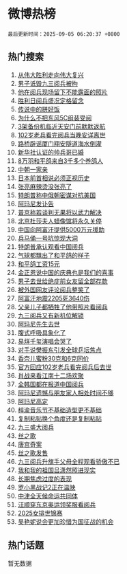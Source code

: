 # 微博热榜

`最后更新时间：2025-09-05 06:20:37 +0800`

## 热门搜索

1. [从伟大胜利走向伟大复兴](https://m.weibo.cn/search?containerid=100103type%3D1%26t%3D10%26q%3D%23%E4%BB%8E%E4%BC%9F%E5%A4%A7%E8%83%9C%E5%88%A9%E8%B5%B0%E5%90%91%E4%BC%9F%E5%A4%A7%E5%A4%8D%E5%85%B4%23&stream_entry_id=51&isnewpage=1&extparam=seat%3D1%26pos%3D0%26cate%3D10103%26filter_type%3Drealtimehot%26stream_entry_id%3D51%26dgr%3D0%26q%3D%2523%25E4%25BB%258E%25E4%25BC%259F%25E5%25A4%25A7%25E8%2583%259C%25E5%2588%25A9%25E8%25B5%25B0%25E5%2590%2591%25E4%25BC%259F%25E5%25A4%25A7%25E5%25A4%258D%25E5%2585%25B4%2523%26c_type%3D51%26display_time%3D1757024436%26pre_seqid%3D175702443627704093533123)
1. [男子诋毁九三阅兵被拘](https://m.weibo.cn/search?containerid=100103type%3D1%26t%3D10%26q%3D%23%E7%94%B7%E5%AD%90%E8%AF%8B%E6%AF%81%E4%B9%9D%E4%B8%89%E9%98%85%E5%85%B5%E8%A2%AB%E6%8B%98%23&stream_entry_id=31&isnewpage=1&extparam=seat%3D1%26cate%3D5001%26realpos%3D1%26q%3D%2523%25E7%2594%25B7%25E5%25AD%2590%25E8%25AF%258B%25E6%25AF%2581%25E4%25B9%259D%25E4%25B8%2589%25E9%2598%2585%25E5%2585%25B5%25E8%25A2%25AB%25E6%258B%2598%2523%26dgr%3D0%26pos%3D0%26lcate%3D5001%26flag%3D2%26stream_entry_id%3D31%26c_type%3D31%26filter_type%3Drealtimehot%26band_rank%3D1%26display_time%3D1757024436%26pre_seqid%3D175702443627704093533123)
1. [他在阅兵现场留下不能露面的照片](https://m.weibo.cn/search?containerid=100103type%3D1%26t%3D10%26q%3D%23%E4%BB%96%E5%9C%A8%E9%98%85%E5%85%B5%E7%8E%B0%E5%9C%BA%E7%95%99%E4%B8%8B%E4%B8%8D%E8%83%BD%E9%9C%B2%E9%9D%A2%E7%9A%84%E7%85%A7%E7%89%87%23&stream_entry_id=31&isnewpage=1&extparam=seat%3D1%26cate%3D5001%26realpos%3D2%26q%3D%2523%25E4%25BB%2596%25E5%259C%25A8%25E9%2598%2585%25E5%2585%25B5%25E7%258E%25B0%25E5%259C%25BA%25E7%2595%2599%25E4%25B8%258B%25E4%25B8%258D%25E8%2583%25BD%25E9%259C%25B2%25E9%259D%25A2%25E7%259A%2584%25E7%2585%25A7%25E7%2589%2587%2523%26dgr%3D0%26pos%3D1%26lcate%3D5001%26flag%3D2%26stream_entry_id%3D31%26c_type%3D31%26filter_type%3Drealtimehot%26band_rank%3D2%26display_time%3D1757024436%26pre_seqid%3D175702443627704093533123)
1. [胜利日阅兵盛况定格留念](https://m.weibo.cn/search?containerid=100103type%3D1%26t%3D10%26q%3D%23%E8%83%9C%E5%88%A9%E6%97%A5%E9%98%85%E5%85%B5%E7%9B%9B%E5%86%B5%E5%AE%9A%E6%A0%BC%E7%95%99%E5%BF%B5%23&stream_entry_id=31&isnewpage=1&extparam=seat%3D1%26cate%3D5001%26realpos%3D3%26q%3D%2523%25E8%2583%259C%25E5%2588%25A9%25E6%2597%25A5%25E9%2598%2585%25E5%2585%25B5%25E7%259B%259B%25E5%2586%25B5%25E5%25AE%259A%25E6%25A0%25BC%25E7%2595%2599%25E5%25BF%25B5%2523%26dgr%3D0%26pos%3D2%26lcate%3D5001%26flag%3D0%26stream_entry_id%3D31%26c_type%3D31%26filter_type%3Drealtimehot%26band_rank%3D3%26display_time%3D1757024436%26pre_seqid%3D175702443627704093533123)
1. [传说中的拼好饭](https://m.weibo.cn/search?containerid=100103type%3D1%26t%3D10%26q%3D%23%E4%BC%A0%E8%AF%B4%E4%B8%AD%E7%9A%84%E6%8B%BC%E5%A5%BD%E9%A5%AD%23&stream_entry_id=31&isnewpage=1&extparam=seat%3D1%26cate%3D5001%26is_ad_pos%3D1%26stream_entry_id%3D31%26dgr%3D0%26adid%3D299736%26pos%3D3%26topic_ad%3D1%26filter_type%3Drealtimehot%26lcate%3D5001%26c_type%3D31%26q%3D%2523%25E4%25BC%25A0%25E8%25AF%25B4%25E4%25B8%25AD%25E7%259A%2584%25E6%258B%25BC%25E5%25A5%25BD%25E9%25A5%25AD%2523%26band_rank%3D4%26display_time%3D1757024436%26pre_seqid%3D175702443627704093533123)
1. [为什么不把东风5C组装受阅](https://m.weibo.cn/search?containerid=100103type%3D1%26t%3D10%26q%3D%E4%B8%BA%E4%BB%80%E4%B9%88%E4%B8%8D%E6%8A%8A%E4%B8%9C%E9%A3%8E5C%E7%BB%84%E8%A3%85%E5%8F%97%E9%98%85&stream_entry_id=31&isnewpage=1&extparam=seat%3D1%26cate%3D5001%26realpos%3D4%26q%3D%25E4%25B8%25BA%25E4%25BB%2580%25E4%25B9%2588%25E4%25B8%258D%25E6%258A%258A%25E4%25B8%259C%25E9%25A3%258E5C%25E7%25BB%2584%25E8%25A3%2585%25E5%258F%2597%25E9%2598%2585%26dgr%3D0%26pos%3D4%26lcate%3D5001%26flag%3D0%26stream_entry_id%3D31%26c_type%3D31%26filter_type%3Drealtimehot%26band_rank%3D4%26display_time%3D1757024436%26pre_seqid%3D175702443627704093533123)
1. [3架备份机临近天安门前默默返航](https://m.weibo.cn/search?containerid=100103type%3D1%26t%3D10%26q%3D%233%E6%9E%B6%E5%A4%87%E4%BB%BD%E6%9C%BA%E4%B8%B4%E8%BF%91%E5%A4%A9%E5%AE%89%E9%97%A8%E5%89%8D%E9%BB%98%E9%BB%98%E8%BF%94%E8%88%AA%23&stream_entry_id=31&isnewpage=1&extparam=seat%3D1%26cate%3D5001%26realpos%3D5%26q%3D%25233%25E6%259E%25B6%25E5%25A4%2587%25E4%25BB%25BD%25E6%259C%25BA%25E4%25B8%25B4%25E8%25BF%2591%25E5%25A4%25A9%25E5%25AE%2589%25E9%2597%25A8%25E5%2589%258D%25E9%25BB%2598%25E9%25BB%2598%25E8%25BF%2594%25E8%2588%25AA%2523%26dgr%3D0%26pos%3D5%26lcate%3D5001%26flag%3D0%26stream_entry_id%3D31%26c_type%3D31%26filter_type%3Drealtimehot%26band_rank%3D5%26display_time%3D1757024436%26pre_seqid%3D175702443627704093533123)
1. [102岁老兵看完阅兵当晚安详离世](https://m.weibo.cn/search?containerid=100103type%3D1%26t%3D10%26q%3D%23102%E5%B2%81%E8%80%81%E5%85%B5%E7%9C%8B%E5%AE%8C%E9%98%85%E5%85%B5%E5%BD%93%E6%99%9A%E5%AE%89%E8%AF%A6%E7%A6%BB%E4%B8%96%23&stream_entry_id=31&isnewpage=1&extparam=seat%3D1%26cate%3D5001%26realpos%3D6%26q%3D%2523102%25E5%25B2%2581%25E8%2580%2581%25E5%2585%25B5%25E7%259C%258B%25E5%25AE%258C%25E9%2598%2585%25E5%2585%25B5%25E5%25BD%2593%25E6%2599%259A%25E5%25AE%2589%25E8%25AF%25A6%25E7%25A6%25BB%25E4%25B8%2596%2523%26dgr%3D0%26pos%3D6%26lcate%3D5001%26flag%3D0%26stream_entry_id%3D31%26c_type%3D31%26filter_type%3Drealtimehot%26band_rank%3D6%26display_time%3D1757024436%26pre_seqid%3D175702443627704093533123)
1. [路桥辟谣厦门翔安隧道海水倒灌](https://m.weibo.cn/search?containerid=100103type%3D1%26t%3D10%26q%3D%23%E8%B7%AF%E6%A1%A5%E8%BE%9F%E8%B0%A3%E5%8E%A6%E9%97%A8%E7%BF%94%E5%AE%89%E9%9A%A7%E9%81%93%E6%B5%B7%E6%B0%B4%E5%80%92%E7%81%8C%23&stream_entry_id=31&isnewpage=1&extparam=seat%3D1%26cate%3D5001%26is_ad_pos%3D1%26stream_entry_id%3D31%26dgr%3D0%26adid%3D299696%26pos%3D7%26filter_type%3Drealtimehot%26lcate%3D5001%26c_type%3D31%26q%3D%2523%25E8%25B7%25AF%25E6%25A1%25A5%25E8%25BE%259F%25E8%25B0%25A3%25E5%258E%25A6%25E9%2597%25A8%25E7%25BF%2594%25E5%25AE%2589%25E9%259A%25A7%25E9%2581%2593%25E6%25B5%25B7%25E6%25B0%25B4%25E5%2580%2592%25E7%2581%258C%2523%26band_rank%3D7%26display_time%3D1757024436%26pre_seqid%3D175702443627704093533123)
1. [新华社认证的帅兵哥已婚](https://m.weibo.cn/search?containerid=100103type%3D1%26t%3D10%26q%3D%23%E6%96%B0%E5%8D%8E%E7%A4%BE%E8%AE%A4%E8%AF%81%E7%9A%84%E5%B8%85%E5%85%B5%E5%93%A5%E5%B7%B2%E5%A9%9A%23&stream_entry_id=31&isnewpage=1&extparam=seat%3D1%26cate%3D5001%26realpos%3D7%26q%3D%2523%25E6%2596%25B0%25E5%258D%258E%25E7%25A4%25BE%25E8%25AE%25A4%25E8%25AF%2581%25E7%259A%2584%25E5%25B8%2585%25E5%2585%25B5%25E5%2593%25A5%25E5%25B7%25B2%25E5%25A9%259A%2523%26dgr%3D0%26pos%3D8%26lcate%3D5001%26flag%3D0%26stream_entry_id%3D31%26c_type%3D31%26filter_type%3Drealtimehot%26band_rank%3D7%26display_time%3D1757024436%26pre_seqid%3D175702443627704093533123)
1. [8万羽和平鸽来自3千多个养鸽人](https://m.weibo.cn/search?containerid=100103type%3D1%26t%3D10%26q%3D%238%E4%B8%87%E7%BE%BD%E5%92%8C%E5%B9%B3%E9%B8%BD%E6%9D%A5%E8%87%AA3%E5%8D%83%E5%A4%9A%E4%B8%AA%E5%85%BB%E9%B8%BD%E4%BA%BA%23&stream_entry_id=31&isnewpage=1&extparam=seat%3D1%26cate%3D5001%26realpos%3D8%26q%3D%25238%25E4%25B8%2587%25E7%25BE%25BD%25E5%2592%258C%25E5%25B9%25B3%25E9%25B8%25BD%25E6%259D%25A5%25E8%2587%25AA3%25E5%258D%2583%25E5%25A4%259A%25E4%25B8%25AA%25E5%2585%25BB%25E9%25B8%25BD%25E4%25BA%25BA%2523%26dgr%3D0%26pos%3D9%26lcate%3D5001%26flag%3D1%26stream_entry_id%3D31%26c_type%3D31%26filter_type%3Drealtimehot%26band_rank%3D8%26display_time%3D1757024436%26pre_seqid%3D175702443627704093533123)
1. [中朝一家亲](https://m.weibo.cn/search?containerid=100103type%3D1%26t%3D10%26q%3D%23%E4%B8%AD%E6%9C%9D%E4%B8%80%E5%AE%B6%E4%BA%B2%23&stream_entry_id=31&isnewpage=1&extparam=seat%3D1%26cate%3D5001%26realpos%3D9%26q%3D%2523%25E4%25B8%25AD%25E6%259C%259D%25E4%25B8%2580%25E5%25AE%25B6%25E4%25BA%25B2%2523%26dgr%3D0%26pos%3D10%26lcate%3D5001%26flag%3D0%26stream_entry_id%3D31%26c_type%3D31%26filter_type%3Drealtimehot%26band_rank%3D9%26display_time%3D1757024436%26pre_seqid%3D175702443627704093533123)
1. [日本前首相说必须正视历史](https://m.weibo.cn/search?containerid=100103type%3D1%26t%3D10%26q%3D%23%E6%97%A5%E6%9C%AC%E5%89%8D%E9%A6%96%E7%9B%B8%E8%AF%B4%E5%BF%85%E9%A1%BB%E6%AD%A3%E8%A7%86%E5%8E%86%E5%8F%B2%23&stream_entry_id=31&isnewpage=1&extparam=seat%3D1%26cate%3D5001%26realpos%3D10%26q%3D%2523%25E6%2597%25A5%25E6%259C%25AC%25E5%2589%258D%25E9%25A6%2596%25E7%259B%25B8%25E8%25AF%25B4%25E5%25BF%2585%25E9%25A1%25BB%25E6%25AD%25A3%25E8%25A7%2586%25E5%258E%2586%25E5%258F%25B2%2523%26dgr%3D0%26pos%3D11%26lcate%3D5001%26flag%3D0%26stream_entry_id%3D31%26c_type%3D31%26filter_type%3Drealtimehot%26band_rank%3D10%26display_time%3D1757024436%26pre_seqid%3D175702443627704093533123)
1. [张亮麻辣烫没张亮了](https://m.weibo.cn/search?containerid=100103type%3D1%26t%3D10%26q%3D%23%E5%BC%A0%E4%BA%AE%E9%BA%BB%E8%BE%A3%E7%83%AB%E6%B2%A1%E5%BC%A0%E4%BA%AE%E4%BA%86%23&stream_entry_id=31&isnewpage=1&extparam=seat%3D1%26cate%3D5001%26realpos%3D11%26q%3D%2523%25E5%25BC%25A0%25E4%25BA%25AE%25E9%25BA%25BB%25E8%25BE%25A3%25E7%2583%25AB%25E6%25B2%25A1%25E5%25BC%25A0%25E4%25BA%25AE%25E4%25BA%2586%2523%26dgr%3D0%26pos%3D12%26lcate%3D5001%26flag%3D2%26stream_entry_id%3D31%26c_type%3D31%26filter_type%3Drealtimehot%26band_rank%3D11%26display_time%3D1757024436%26pre_seqid%3D175702443627704093533123)
1. [特朗普称中俄朝密谋对抗美国](https://m.weibo.cn/search?containerid=100103type%3D1%26t%3D10%26q%3D%23%E7%89%B9%E6%9C%97%E6%99%AE%E7%A7%B0%E4%B8%AD%E4%BF%84%E6%9C%9D%E5%AF%86%E8%B0%8B%E5%AF%B9%E6%8A%97%E7%BE%8E%E5%9B%BD%23&stream_entry_id=31&isnewpage=1&extparam=seat%3D1%26cate%3D5001%26realpos%3D12%26q%3D%2523%25E7%2589%25B9%25E6%259C%2597%25E6%2599%25AE%25E7%25A7%25B0%25E4%25B8%25AD%25E4%25BF%2584%25E6%259C%259D%25E5%25AF%2586%25E8%25B0%258B%25E5%25AF%25B9%25E6%258A%2597%25E7%25BE%258E%25E5%259B%25BD%2523%26dgr%3D0%26pos%3D13%26lcate%3D5001%26flag%3D0%26stream_entry_id%3D31%26c_type%3D31%26filter_type%3Drealtimehot%26band_rank%3D12%26display_time%3D1757024436%26pre_seqid%3D175702443627704093533123)
1. [阿玛尼发讣告](https://m.weibo.cn/search?containerid=100103type%3D1%26t%3D10%26q%3D%23%E9%98%BF%E7%8E%9B%E5%B0%BC%E5%8F%91%E8%AE%A3%E5%91%8A%23&stream_entry_id=31&isnewpage=1&extparam=seat%3D1%26cate%3D5001%26realpos%3D13%26q%3D%2523%25E9%2598%25BF%25E7%258E%259B%25E5%25B0%25BC%25E5%258F%2591%25E8%25AE%25A3%25E5%2591%258A%2523%26dgr%3D0%26pos%3D14%26lcate%3D5001%26flag%3D2%26stream_entry_id%3D31%26c_type%3D31%26filter_type%3Drealtimehot%26band_rank%3D13%26display_time%3D1757024436%26pre_seqid%3D175702443627704093533123)
1. [普京称若谈判无果将以武力解决](https://m.weibo.cn/search?containerid=100103type%3D1%26t%3D10%26q%3D%23%E6%99%AE%E4%BA%AC%E7%A7%B0%E8%8B%A5%E8%B0%88%E5%88%A4%E6%97%A0%E6%9E%9C%E5%B0%86%E4%BB%A5%E6%AD%A6%E5%8A%9B%E8%A7%A3%E5%86%B3%23&stream_entry_id=31&isnewpage=1&extparam=seat%3D1%26cate%3D5001%26realpos%3D14%26q%3D%2523%25E6%2599%25AE%25E4%25BA%25AC%25E7%25A7%25B0%25E8%258B%25A5%25E8%25B0%2588%25E5%2588%25A4%25E6%2597%25A0%25E6%259E%259C%25E5%25B0%2586%25E4%25BB%25A5%25E6%25AD%25A6%25E5%258A%259B%25E8%25A7%25A3%25E5%2586%25B3%2523%26dgr%3D0%26pos%3D15%26lcate%3D5001%26flag%3D0%26stream_entry_id%3D31%26c_type%3D31%26filter_type%3Drealtimehot%26band_rank%3D14%26display_time%3D1757024436%26pre_seqid%3D175702443627704093533123)
1. [北京杜莎夫人蜡像馆将永久关停](https://m.weibo.cn/search?containerid=100103type%3D1%26t%3D10%26q%3D%23%E5%8C%97%E4%BA%AC%E6%9D%9C%E8%8E%8E%E5%A4%AB%E4%BA%BA%E8%9C%A1%E5%83%8F%E9%A6%86%E5%B0%86%E6%B0%B8%E4%B9%85%E5%85%B3%E5%81%9C%23&stream_entry_id=31&isnewpage=1&extparam=seat%3D1%26cate%3D5001%26realpos%3D15%26q%3D%2523%25E5%258C%2597%25E4%25BA%25AC%25E6%259D%259C%25E8%258E%258E%25E5%25A4%25AB%25E4%25BA%25BA%25E8%259C%25A1%25E5%2583%258F%25E9%25A6%2586%25E5%25B0%2586%25E6%25B0%25B8%25E4%25B9%2585%25E5%2585%25B3%25E5%2581%259C%2523%26dgr%3D0%26pos%3D16%26lcate%3D5001%26flag%3D0%26stream_entry_id%3D31%26c_type%3D31%26filter_type%3Drealtimehot%26band_rank%3D15%26display_time%3D1757024436%26pre_seqid%3D175702443627704093533123)
1. [中国向阿富汗提供5000万元援助](https://m.weibo.cn/search?containerid=100103type%3D1%26t%3D10%26q%3D%23%E4%B8%AD%E5%9B%BD%E5%90%91%E9%98%BF%E5%AF%8C%E6%B1%97%E6%8F%90%E4%BE%9B5000%E4%B8%87%E5%85%83%E6%8F%B4%E5%8A%A9%23&stream_entry_id=31&isnewpage=1&extparam=seat%3D1%26cate%3D5001%26realpos%3D16%26q%3D%2523%25E4%25B8%25AD%25E5%259B%25BD%25E5%2590%2591%25E9%2598%25BF%25E5%25AF%258C%25E6%25B1%2597%25E6%258F%2590%25E4%25BE%259B5000%25E4%25B8%2587%25E5%2585%2583%25E6%258F%25B4%25E5%258A%25A9%2523%26dgr%3D0%26pos%3D17%26lcate%3D5001%26flag%3D0%26stream_entry_id%3D31%26c_type%3D31%26filter_type%3Drealtimehot%26band_rank%3D16%26display_time%3D1757024436%26pre_seqid%3D175702443627704093533123)
1. [兵马俑一号坑惊现大洞](https://m.weibo.cn/search?containerid=100103type%3D1%26t%3D10%26q%3D%23%E5%85%B5%E9%A9%AC%E4%BF%91%E4%B8%80%E5%8F%B7%E5%9D%91%E6%83%8A%E7%8E%B0%E5%A4%A7%E6%B4%9E%23&stream_entry_id=31&isnewpage=1&extparam=seat%3D1%26cate%3D5001%26realpos%3D17%26q%3D%2523%25E5%2585%25B5%25E9%25A9%25AC%25E4%25BF%2591%25E4%25B8%2580%25E5%258F%25B7%25E5%259D%2591%25E6%2583%258A%25E7%258E%25B0%25E5%25A4%25A7%25E6%25B4%259E%2523%26dgr%3D0%26pos%3D18%26lcate%3D5001%26flag%3D0%26stream_entry_id%3D31%26c_type%3D31%26filter_type%3Drealtimehot%26band_rank%3D17%26display_time%3D1757024436%26pre_seqid%3D175702443627704093533123)
1. [特朗普承认观看中国阅兵](https://m.weibo.cn/search?containerid=100103type%3D1%26t%3D10%26q%3D%23%E7%89%B9%E6%9C%97%E6%99%AE%E6%89%BF%E8%AE%A4%E8%A7%82%E7%9C%8B%E4%B8%AD%E5%9B%BD%E9%98%85%E5%85%B5%23&stream_entry_id=31&isnewpage=1&extparam=seat%3D1%26cate%3D5001%26realpos%3D18%26q%3D%2523%25E7%2589%25B9%25E6%259C%2597%25E6%2599%25AE%25E6%2589%25BF%25E8%25AE%25A4%25E8%25A7%2582%25E7%259C%258B%25E4%25B8%25AD%25E5%259B%25BD%25E9%2598%2585%25E5%2585%25B5%2523%26dgr%3D0%26pos%3D19%26lcate%3D5001%26flag%3D0%26stream_entry_id%3D31%26c_type%3D31%26filter_type%3Drealtimehot%26band_rank%3D18%26display_time%3D1757024436%26pre_seqid%3D175702443627704093533123)
1. [气球都飘出了和平鸽的样子](https://m.weibo.cn/search?containerid=100103type%3D1%26t%3D10%26q%3D%23%E6%B0%94%E7%90%83%E9%83%BD%E9%A3%98%E5%87%BA%E4%BA%86%E5%92%8C%E5%B9%B3%E9%B8%BD%E7%9A%84%E6%A0%B7%E5%AD%90%23&stream_entry_id=31&isnewpage=1&extparam=seat%3D1%26cate%3D5001%26realpos%3D19%26q%3D%2523%25E6%25B0%2594%25E7%2590%2583%25E9%2583%25BD%25E9%25A3%2598%25E5%2587%25BA%25E4%25BA%2586%25E5%2592%258C%25E5%25B9%25B3%25E9%25B8%25BD%25E7%259A%2584%25E6%25A0%25B7%25E5%25AD%2590%2523%26dgr%3D0%26pos%3D20%26lcate%3D5001%26flag%3D0%26stream_entry_id%3D31%26c_type%3D31%26filter_type%3Drealtimehot%26band_rank%3D19%26display_time%3D1757024436%26pre_seqid%3D175702443627704093533123)
1. [和平鸽工资15元](https://m.weibo.cn/search?containerid=100103type%3D1%26t%3D10%26q%3D%23%E5%92%8C%E5%B9%B3%E9%B8%BD%E5%B7%A5%E8%B5%8415%E5%85%83%23&stream_entry_id=31&isnewpage=1&extparam=seat%3D1%26cate%3D5001%26realpos%3D20%26q%3D%2523%25E5%2592%258C%25E5%25B9%25B3%25E9%25B8%25BD%25E5%25B7%25A5%25E8%25B5%258415%25E5%2585%2583%2523%26dgr%3D0%26pos%3D21%26lcate%3D5001%26flag%3D0%26stream_entry_id%3D31%26c_type%3D31%26filter_type%3Drealtimehot%26band_rank%3D20%26display_time%3D1757024436%26pre_seqid%3D175702443627704093533123)
1. [金正恩说中国的庆典也是我们的喜事](https://m.weibo.cn/search?containerid=100103type%3D1%26t%3D10%26q%3D%23%E9%87%91%E6%AD%A3%E6%81%A9%E8%AF%B4%E4%B8%AD%E5%9B%BD%E7%9A%84%E5%BA%86%E5%85%B8%E4%B9%9F%E6%98%AF%E6%88%91%E4%BB%AC%E7%9A%84%E5%96%9C%E4%BA%8B%23&stream_entry_id=31&isnewpage=1&extparam=seat%3D1%26cate%3D5001%26realpos%3D21%26q%3D%2523%25E9%2587%2591%25E6%25AD%25A3%25E6%2581%25A9%25E8%25AF%25B4%25E4%25B8%25AD%25E5%259B%25BD%25E7%259A%2584%25E5%25BA%2586%25E5%2585%25B8%25E4%25B9%259F%25E6%2598%25AF%25E6%2588%2591%25E4%25BB%25AC%25E7%259A%2584%25E5%2596%259C%25E4%25BA%258B%2523%26dgr%3D0%26pos%3D22%26lcate%3D5001%26flag%3D2%26stream_entry_id%3D31%26c_type%3D31%26filter_type%3Drealtimehot%26band_rank%3D21%26display_time%3D1757024436%26pre_seqid%3D175702443627704093533123)
1. [男子去世给绝症前女友留全部存款](https://m.weibo.cn/search?containerid=100103type%3D1%26t%3D10%26q%3D%23%E7%94%B7%E5%AD%90%E5%8E%BB%E4%B8%96%E7%BB%99%E7%BB%9D%E7%97%87%E5%89%8D%E5%A5%B3%E5%8F%8B%E7%95%99%E5%85%A8%E9%83%A8%E5%AD%98%E6%AC%BE%23&stream_entry_id=31&isnewpage=1&extparam=seat%3D1%26cate%3D5001%26realpos%3D22%26q%3D%2523%25E7%2594%25B7%25E5%25AD%2590%25E5%258E%25BB%25E4%25B8%2596%25E7%25BB%2599%25E7%25BB%259D%25E7%2597%2587%25E5%2589%258D%25E5%25A5%25B3%25E5%258F%258B%25E7%2595%2599%25E5%2585%25A8%25E9%2583%25A8%25E5%25AD%2598%25E6%25AC%25BE%2523%26dgr%3D0%26pos%3D23%26lcate%3D5001%26flag%3D0%26stream_entry_id%3D31%26c_type%3D31%26filter_type%3Drealtimehot%26band_rank%3D22%26display_time%3D1757024436%26pre_seqid%3D175702443627704093533123)
1. [被外国网友评论阅兵整笑了](https://m.weibo.cn/search?containerid=100103type%3D1%26t%3D10%26q%3D%23%E8%A2%AB%E5%A4%96%E5%9B%BD%E7%BD%91%E5%8F%8B%E8%AF%84%E8%AE%BA%E9%98%85%E5%85%B5%E6%95%B4%E7%AC%91%E4%BA%86%23&stream_entry_id=31&isnewpage=1&extparam=seat%3D1%26cate%3D5001%26realpos%3D23%26q%3D%2523%25E8%25A2%25AB%25E5%25A4%2596%25E5%259B%25BD%25E7%25BD%2591%25E5%258F%258B%25E8%25AF%2584%25E8%25AE%25BA%25E9%2598%2585%25E5%2585%25B5%25E6%2595%25B4%25E7%25AC%2591%25E4%25BA%2586%2523%26dgr%3D0%26pos%3D24%26lcate%3D5001%26flag%3D0%26stream_entry_id%3D31%26c_type%3D31%26filter_type%3Drealtimehot%26band_rank%3D23%26display_time%3D1757024436%26pre_seqid%3D175702443627704093533123)
1. [阿富汗地震2205死3640伤](https://m.weibo.cn/search?containerid=100103type%3D1%26t%3D10%26q%3D%23%E9%98%BF%E5%AF%8C%E6%B1%97%E5%9C%B0%E9%9C%872205%E6%AD%BB3640%E4%BC%A4%23&stream_entry_id=31&isnewpage=1&extparam=seat%3D1%26cate%3D5001%26realpos%3D24%26q%3D%2523%25E9%2598%25BF%25E5%25AF%258C%25E6%25B1%2597%25E5%259C%25B0%25E9%259C%25872205%25E6%25AD%25BB3640%25E4%25BC%25A4%2523%26dgr%3D0%26pos%3D25%26lcate%3D5001%26flag%3D0%26stream_entry_id%3D31%26c_type%3D31%26filter_type%3Drealtimehot%26band_rank%3D24%26display_time%3D1757024436%26pre_seqid%3D175702443627704093533123)
1. [父亲儿子都牺牲了他带照片看阅兵](https://m.weibo.cn/search?containerid=100103type%3D1%26t%3D10%26q%3D%23%E7%88%B6%E4%BA%B2%E5%84%BF%E5%AD%90%E9%83%BD%E7%89%BA%E7%89%B2%E4%BA%86%E4%BB%96%E5%B8%A6%E7%85%A7%E7%89%87%E7%9C%8B%E9%98%85%E5%85%B5%23&stream_entry_id=31&isnewpage=1&extparam=seat%3D1%26cate%3D5001%26realpos%3D25%26q%3D%2523%25E7%2588%25B6%25E4%25BA%25B2%25E5%2584%25BF%25E5%25AD%2590%25E9%2583%25BD%25E7%2589%25BA%25E7%2589%25B2%25E4%25BA%2586%25E4%25BB%2596%25E5%25B8%25A6%25E7%2585%25A7%25E7%2589%2587%25E7%259C%258B%25E9%2598%2585%25E5%2585%25B5%2523%26dgr%3D0%26pos%3D26%26lcate%3D5001%26flag%3D0%26stream_entry_id%3D31%26c_type%3D31%26filter_type%3Drealtimehot%26band_rank%3D25%26display_time%3D1757024436%26pre_seqid%3D175702443627704093533123)
1. [九三阅兵又有新机位解锁](https://m.weibo.cn/search?containerid=100103type%3D1%26t%3D10%26q%3D%23%E4%B9%9D%E4%B8%89%E9%98%85%E5%85%B5%E5%8F%88%E6%9C%89%E6%96%B0%E6%9C%BA%E4%BD%8D%E8%A7%A3%E9%94%81%23&stream_entry_id=31&isnewpage=1&extparam=seat%3D1%26cate%3D5001%26realpos%3D26%26q%3D%2523%25E4%25B9%259D%25E4%25B8%2589%25E9%2598%2585%25E5%2585%25B5%25E5%258F%2588%25E6%259C%2589%25E6%2596%25B0%25E6%259C%25BA%25E4%25BD%258D%25E8%25A7%25A3%25E9%2594%2581%2523%26dgr%3D0%26pos%3D27%26lcate%3D5001%26flag%3D0%26stream_entry_id%3D31%26c_type%3D31%26filter_type%3Drealtimehot%26band_rank%3D26%26display_time%3D1757024436%26pre_seqid%3D175702443627704093533123)
1. [阿玛尼先生去世](https://m.weibo.cn/search?containerid=100103type%3D1%26t%3D10%26q%3D%23%E9%98%BF%E7%8E%9B%E5%B0%BC%E5%85%88%E7%94%9F%E5%8E%BB%E4%B8%96%23&stream_entry_id=31&isnewpage=1&extparam=seat%3D1%26cate%3D5001%26realpos%3D27%26q%3D%2523%25E9%2598%25BF%25E7%258E%259B%25E5%25B0%25BC%25E5%2585%2588%25E7%2594%259F%25E5%258E%25BB%25E4%25B8%2596%2523%26dgr%3D0%26pos%3D28%26lcate%3D5001%26flag%3D0%26stream_entry_id%3D31%26c_type%3D31%26filter_type%3Drealtimehot%26band_rank%3D27%26display_time%3D1757024436%26pre_seqid%3D175702443627704093533123)
1. [腹式呼吸具象化了](https://m.weibo.cn/search?containerid=100103type%3D1%26t%3D10%26q%3D%E8%85%B9%E5%BC%8F%E5%91%BC%E5%90%B8%E5%85%B7%E8%B1%A1%E5%8C%96%E4%BA%86&stream_entry_id=31&isnewpage=1&extparam=seat%3D1%26cate%3D5001%26realpos%3D28%26q%3D%25E8%2585%25B9%25E5%25BC%258F%25E5%2591%25BC%25E5%2590%25B8%25E5%2585%25B7%25E8%25B1%25A1%25E5%258C%2596%25E4%25BA%2586%26dgr%3D0%26pos%3D29%26lcate%3D5001%26flag%3D0%26stream_entry_id%3D31%26c_type%3D31%26filter_type%3Drealtimehot%26band_rank%3D28%26display_time%3D1757024436%26pre_seqid%3D175702443627704093533123)
1. [易烊千玺演唱会哭了](https://m.weibo.cn/search?containerid=100103type%3D1%26t%3D10%26q%3D%E6%98%93%E7%83%8A%E5%8D%83%E7%8E%BA%E6%BC%94%E5%94%B1%E4%BC%9A%E5%93%AD%E4%BA%86&stream_entry_id=31&isnewpage=1&extparam=seat%3D1%26cate%3D5001%26realpos%3D29%26q%3D%25E6%2598%2593%25E7%2583%258A%25E5%258D%2583%25E7%258E%25BA%25E6%25BC%2594%25E5%2594%25B1%25E4%25BC%259A%25E5%2593%25AD%25E4%25BA%2586%26dgr%3D0%26pos%3D30%26lcate%3D5001%26flag%3D0%26stream_entry_id%3D31%26c_type%3D31%26filter_type%3Drealtimehot%26band_rank%3D29%26display_time%3D1757024436%26pre_seqid%3D175702443627704093533123)
1. [对手说樊振东引发全球乒坛焦点](https://m.weibo.cn/search?containerid=100103type%3D1%26t%3D10%26q%3D%23%E5%AF%B9%E6%89%8B%E8%AF%B4%E6%A8%8A%E6%8C%AF%E4%B8%9C%E5%BC%95%E5%8F%91%E5%85%A8%E7%90%83%E4%B9%92%E5%9D%9B%E7%84%A6%E7%82%B9%23&stream_entry_id=31&isnewpage=1&extparam=seat%3D1%26cate%3D5001%26realpos%3D30%26q%3D%2523%25E5%25AF%25B9%25E6%2589%258B%25E8%25AF%25B4%25E6%25A8%258A%25E6%258C%25AF%25E4%25B8%259C%25E5%25BC%2595%25E5%258F%2591%25E5%2585%25A8%25E7%2590%2583%25E4%25B9%2592%25E5%259D%259B%25E7%2584%25A6%25E7%2582%25B9%2523%26dgr%3D0%26pos%3D31%26lcate%3D5001%26flag%3D0%26stream_entry_id%3D31%26c_type%3D31%26filter_type%3Drealtimehot%26band_rank%3D30%26display_time%3D1757024436%26pre_seqid%3D175702443627704093533123)
1. [香奈儿蜜粉30克和6克同价](https://m.weibo.cn/search?containerid=100103type%3D1%26t%3D10%26q%3D%23%E9%A6%99%E5%A5%88%E5%84%BF%E8%9C%9C%E7%B2%8930%E5%85%8B%E5%92%8C6%E5%85%8B%E5%90%8C%E4%BB%B7%23&stream_entry_id=31&isnewpage=1&extparam=seat%3D1%26cate%3D5001%26realpos%3D31%26q%3D%2523%25E9%25A6%2599%25E5%25A5%2588%25E5%2584%25BF%25E8%259C%259C%25E7%25B2%258930%25E5%2585%258B%25E5%2592%258C6%25E5%2585%258B%25E5%2590%258C%25E4%25BB%25B7%2523%26dgr%3D0%26pos%3D32%26lcate%3D5001%26flag%3D0%26stream_entry_id%3D31%26c_type%3D31%26filter_type%3Drealtimehot%26band_rank%3D31%26display_time%3D1757024436%26pre_seqid%3D175702443627704093533123)
1. [官方回应102岁老兵看完阅兵后去世](https://m.weibo.cn/search?containerid=100103type%3D1%26t%3D10%26q%3D%23%E5%AE%98%E6%96%B9%E5%9B%9E%E5%BA%94102%E5%B2%81%E8%80%81%E5%85%B5%E7%9C%8B%E5%AE%8C%E9%98%85%E5%85%B5%E5%90%8E%E5%8E%BB%E4%B8%96%23&stream_entry_id=31&isnewpage=1&extparam=seat%3D1%26cate%3D5001%26realpos%3D32%26q%3D%2523%25E5%25AE%2598%25E6%2596%25B9%25E5%259B%259E%25E5%25BA%2594102%25E5%25B2%2581%25E8%2580%2581%25E5%2585%25B5%25E7%259C%258B%25E5%25AE%258C%25E9%2598%2585%25E5%2585%25B5%25E5%2590%258E%25E5%258E%25BB%25E4%25B8%2596%2523%26dgr%3D0%26pos%3D33%26lcate%3D5001%26flag%3D0%26stream_entry_id%3D31%26c_type%3D31%26filter_type%3Drealtimehot%26band_rank%3D32%26display_time%3D1757024436%26pre_seqid%3D175702443627704093533123)
1. [肖战来看江南十二场欢聚](https://m.weibo.cn/search?containerid=100103type%3D1%26t%3D10%26q%3D%23%E8%82%96%E6%88%98%E6%9D%A5%E7%9C%8B%E6%B1%9F%E5%8D%97%E5%8D%81%E4%BA%8C%E5%9C%BA%E6%AC%A2%E8%81%9A%23&stream_entry_id=31&isnewpage=1&extparam=seat%3D1%26cate%3D5001%26realpos%3D33%26q%3D%2523%25E8%2582%2596%25E6%2588%2598%25E6%259D%25A5%25E7%259C%258B%25E6%25B1%259F%25E5%258D%2597%25E5%258D%2581%25E4%25BA%258C%25E5%259C%25BA%25E6%25AC%25A2%25E8%2581%259A%2523%26dgr%3D0%26pos%3D34%26lcate%3D5001%26flag%3D0%26stream_entry_id%3D31%26c_type%3D31%26filter_type%3Drealtimehot%26band_rank%3D33%26display_time%3D1757024436%26pre_seqid%3D175702443627704093533123)
1. [全韩国都在报道中国阅兵](https://m.weibo.cn/search?containerid=100103type%3D1%26t%3D10%26q%3D%23%E5%85%A8%E9%9F%A9%E5%9B%BD%E9%83%BD%E5%9C%A8%E6%8A%A5%E9%81%93%E4%B8%AD%E5%9B%BD%E9%98%85%E5%85%B5%23&stream_entry_id=31&isnewpage=1&extparam=seat%3D1%26cate%3D5001%26realpos%3D34%26q%3D%2523%25E5%2585%25A8%25E9%259F%25A9%25E5%259B%25BD%25E9%2583%25BD%25E5%259C%25A8%25E6%258A%25A5%25E9%2581%2593%25E4%25B8%25AD%25E5%259B%25BD%25E9%2598%2585%25E5%2585%25B5%2523%26dgr%3D0%26pos%3D35%26lcate%3D5001%26flag%3D0%26stream_entry_id%3D31%26c_type%3D31%26filter_type%3Drealtimehot%26band_rank%3D34%26display_time%3D1757024436%26pre_seqid%3D175702443627704093533123)
1. [阿玛尼遗憾与朋友家人相处时间不够](https://m.weibo.cn/search?containerid=100103type%3D1%26t%3D10%26q%3D%23%E9%98%BF%E7%8E%9B%E5%B0%BC%E9%81%97%E6%86%BE%E4%B8%8E%E6%9C%8B%E5%8F%8B%E5%AE%B6%E4%BA%BA%E7%9B%B8%E5%A4%84%E6%97%B6%E9%97%B4%E4%B8%8D%E5%A4%9F%23&stream_entry_id=31&isnewpage=1&extparam=seat%3D1%26cate%3D5001%26realpos%3D35%26q%3D%2523%25E9%2598%25BF%25E7%258E%259B%25E5%25B0%25BC%25E9%2581%2597%25E6%2586%25BE%25E4%25B8%258E%25E6%259C%258B%25E5%258F%258B%25E5%25AE%25B6%25E4%25BA%25BA%25E7%259B%25B8%25E5%25A4%2584%25E6%2597%25B6%25E9%2597%25B4%25E4%25B8%258D%25E5%25A4%259F%2523%26dgr%3D0%26pos%3D36%26lcate%3D5001%26flag%3D0%26stream_entry_id%3D31%26c_type%3D31%26filter_type%3Drealtimehot%26band_rank%3D35%26display_time%3D1757024436%26pre_seqid%3D175702443627704093533123)
1. [阿玛尼高定](https://m.weibo.cn/search?containerid=100103type%3D1%26t%3D10%26q%3D%E9%98%BF%E7%8E%9B%E5%B0%BC%E9%AB%98%E5%AE%9A&stream_entry_id=31&isnewpage=1&extparam=seat%3D1%26cate%3D5001%26realpos%3D36%26q%3D%25E9%2598%25BF%25E7%258E%259B%25E5%25B0%25BC%25E9%25AB%2598%25E5%25AE%259A%26dgr%3D0%26pos%3D37%26lcate%3D5001%26flag%3D0%26stream_entry_id%3D31%26c_type%3D31%26filter_type%3Drealtimehot%26band_rank%3D36%26display_time%3D1757024436%26pre_seqid%3D175702443627704093533123)
1. [梓渝音乐节不基础造型更不基础](https://m.weibo.cn/search?containerid=100103type%3D1%26t%3D10%26q%3D%23%E6%A2%93%E6%B8%9D%E9%9F%B3%E4%B9%90%E8%8A%82%E4%B8%8D%E5%9F%BA%E7%A1%80%E9%80%A0%E5%9E%8B%E6%9B%B4%E4%B8%8D%E5%9F%BA%E7%A1%80%23&stream_entry_id=31&isnewpage=1&extparam=seat%3D1%26cate%3D5001%26realpos%3D37%26q%3D%2523%25E6%25A2%2593%25E6%25B8%259D%25E9%259F%25B3%25E4%25B9%2590%25E8%258A%2582%25E4%25B8%258D%25E5%259F%25BA%25E7%25A1%2580%25E9%2580%25A0%25E5%259E%258B%25E6%259B%25B4%25E4%25B8%258D%25E5%259F%25BA%25E7%25A1%2580%2523%26dgr%3D0%26pos%3D38%26lcate%3D5001%26flag%3D0%26stream_entry_id%3D31%26c_type%3D31%26filter_type%3Drealtimehot%26band_rank%3D37%26display_time%3D1757024436%26pre_seqid%3D175702443627704093533123)
1. [复制粘贴换个角度还是复制粘贴](https://m.weibo.cn/search?containerid=100103type%3D1%26t%3D10%26q%3D%23%E5%A4%8D%E5%88%B6%E7%B2%98%E8%B4%B4%E6%8D%A2%E4%B8%AA%E8%A7%92%E5%BA%A6%E8%BF%98%E6%98%AF%E5%A4%8D%E5%88%B6%E7%B2%98%E8%B4%B4%23&stream_entry_id=31&isnewpage=1&extparam=seat%3D1%26cate%3D5001%26realpos%3D38%26q%3D%2523%25E5%25A4%258D%25E5%2588%25B6%25E7%25B2%2598%25E8%25B4%25B4%25E6%258D%25A2%25E4%25B8%25AA%25E8%25A7%2592%25E5%25BA%25A6%25E8%25BF%2598%25E6%2598%25AF%25E5%25A4%258D%25E5%2588%25B6%25E7%25B2%2598%25E8%25B4%25B4%2523%26dgr%3D0%26pos%3D39%26lcate%3D5001%26flag%3D0%26stream_entry_id%3D31%26c_type%3D31%26filter_type%3Drealtimehot%26band_rank%3D38%26display_time%3D1757024436%26pre_seqid%3D175702443627704093533123)
1. [九三盛大阅兵](https://m.weibo.cn/search?containerid=100103type%3D1%26t%3D10%26q%3D%23%E4%B9%9D%E4%B8%89%E7%9B%9B%E5%A4%A7%E9%98%85%E5%85%B5%23&stream_entry_id=31&isnewpage=1&extparam=seat%3D1%26cate%3D5001%26realpos%3D39%26q%3D%2523%25E4%25B9%259D%25E4%25B8%2589%25E7%259B%259B%25E5%25A4%25A7%25E9%2598%2585%25E5%2585%25B5%2523%26dgr%3D0%26pos%3D40%26lcate%3D5001%26flag%3D0%26stream_entry_id%3D31%26c_type%3D31%26filter_type%3Drealtimehot%26band_rank%3D39%26display_time%3D1757024436%26pre_seqid%3D175702443627704093533123)
1. [丝之歌](https://m.weibo.cn/search?containerid=100103type%3D1%26t%3D10%26q%3D%E4%B8%9D%E4%B9%8B%E6%AD%8C&stream_entry_id=31&isnewpage=1&extparam=seat%3D1%26cate%3D5001%26realpos%3D40%26q%3D%25E4%25B8%259D%25E4%25B9%258B%25E6%25AD%258C%26dgr%3D0%26pos%3D41%26lcate%3D5001%26flag%3D0%26stream_entry_id%3D31%26c_type%3D31%26filter_type%3Drealtimehot%26band_rank%3D40%26display_time%3D1757024436%26pre_seqid%3D175702443627704093533123)
1. [唐宫奇案](https://m.weibo.cn/search?containerid=100103type%3D1%26t%3D10%26q%3D%23%E5%94%90%E5%AE%AB%E5%A5%87%E6%A1%88%23&stream_entry_id=31&isnewpage=1&extparam=seat%3D1%26cate%3D5001%26realpos%3D41%26q%3D%2523%25E5%2594%2590%25E5%25AE%25AB%25E5%25A5%2587%25E6%25A1%2588%2523%26dgr%3D0%26pos%3D42%26lcate%3D5001%26flag%3D0%26stream_entry_id%3D31%26c_type%3D31%26filter_type%3Drealtimehot%26band_rank%3D41%26display_time%3D1757024436%26pre_seqid%3D175702443627704093533123)
1. [丝之歌发售](https://m.weibo.cn/search?containerid=100103type%3D1%26t%3D10%26q%3D%23%E4%B8%9D%E4%B9%8B%E6%AD%8C%E5%8F%91%E5%94%AE%23&stream_entry_id=31&isnewpage=1&extparam=seat%3D1%26cate%3D5001%26realpos%3D42%26q%3D%2523%25E4%25B8%259D%25E4%25B9%258B%25E6%25AD%258C%25E5%258F%2591%25E5%2594%25AE%2523%26dgr%3D0%26pos%3D43%26lcate%3D5001%26flag%3D0%26stream_entry_id%3D31%26c_type%3D31%26filter_type%3Drealtimehot%26band_rank%3D42%26display_time%3D1757024436%26pre_seqid%3D175702443627704093533123)
1. [九三阅兵升旗手父母全程观看骄傲不已](https://m.weibo.cn/search?containerid=100103type%3D1%26t%3D10%26q%3D%23%E4%B9%9D%E4%B8%89%E9%98%85%E5%85%B5%E5%8D%87%E6%97%97%E6%89%8B%E7%88%B6%E6%AF%8D%E5%85%A8%E7%A8%8B%E8%A7%82%E7%9C%8B%E9%AA%84%E5%82%B2%E4%B8%8D%E5%B7%B2%23&stream_entry_id=31&isnewpage=1&extparam=seat%3D1%26cate%3D5001%26realpos%3D43%26q%3D%2523%25E4%25B9%259D%25E4%25B8%2589%25E9%2598%2585%25E5%2585%25B5%25E5%258D%2587%25E6%2597%2597%25E6%2589%258B%25E7%2588%25B6%25E6%25AF%258D%25E5%2585%25A8%25E7%25A8%258B%25E8%25A7%2582%25E7%259C%258B%25E9%25AA%2584%25E5%2582%25B2%25E4%25B8%258D%25E5%25B7%25B2%2523%26dgr%3D0%26pos%3D44%26lcate%3D5001%26flag%3D0%26stream_entry_id%3D31%26c_type%3D31%26filter_type%3Drealtimehot%26band_rank%3D43%26display_time%3D1757024436%26pre_seqid%3D175702443627704093533123)
1. [我和我的祖国吕潇然照进现实](https://m.weibo.cn/search?containerid=100103type%3D1%26t%3D10%26q%3D%23%E6%88%91%E5%92%8C%E6%88%91%E7%9A%84%E7%A5%96%E5%9B%BD%E5%90%95%E6%BD%87%E7%84%B6%E7%85%A7%E8%BF%9B%E7%8E%B0%E5%AE%9E%23&stream_entry_id=31&isnewpage=1&extparam=seat%3D1%26cate%3D5001%26realpos%3D44%26q%3D%2523%25E6%2588%2591%25E5%2592%258C%25E6%2588%2591%25E7%259A%2584%25E7%25A5%2596%25E5%259B%25BD%25E5%2590%2595%25E6%25BD%2587%25E7%2584%25B6%25E7%2585%25A7%25E8%25BF%259B%25E7%258E%25B0%25E5%25AE%259E%2523%26dgr%3D0%26pos%3D45%26lcate%3D5001%26flag%3D0%26stream_entry_id%3D31%26c_type%3D31%26filter_type%3Drealtimehot%26band_rank%3D44%26display_time%3D1757024436%26pre_seqid%3D175702443627704093533123)
1. [长期焦虑过度的表现](https://m.weibo.cn/search?containerid=100103type%3D1%26t%3D10%26q%3D%E9%95%BF%E6%9C%9F%E7%84%A6%E8%99%91%E8%BF%87%E5%BA%A6%E7%9A%84%E8%A1%A8%E7%8E%B0&stream_entry_id=31&isnewpage=1&extparam=seat%3D1%26cate%3D5001%26realpos%3D45%26q%3D%25E9%2595%25BF%25E6%259C%259F%25E7%2584%25A6%25E8%2599%2591%25E8%25BF%2587%25E5%25BA%25A6%25E7%259A%2584%25E8%25A1%25A8%25E7%258E%25B0%26dgr%3D0%26pos%3D46%26lcate%3D5001%26flag%3D0%26stream_entry_id%3D31%26c_type%3D31%26filter_type%3Drealtimehot%26band_rank%3D45%26display_time%3D1757024436%26pre_seqid%3D175702443627704093533123)
1. [罗小黑战记2正在温映](https://m.weibo.cn/search?containerid=100103type%3D1%26t%3D10%26q%3D%23%E7%BD%97%E5%B0%8F%E9%BB%91%E6%88%98%E8%AE%B02%E6%AD%A3%E5%9C%A8%E6%B8%A9%E6%98%A0%23&stream_entry_id=31&isnewpage=1&extparam=seat%3D1%26cate%3D5001%26realpos%3D46%26q%3D%2523%25E7%25BD%2597%25E5%25B0%258F%25E9%25BB%2591%25E6%2588%2598%25E8%25AE%25B02%25E6%25AD%25A3%25E5%259C%25A8%25E6%25B8%25A9%25E6%2598%25A0%2523%26dgr%3D0%26pos%3D47%26lcate%3D5001%26flag%3D0%26stream_entry_id%3D31%26c_type%3D31%26filter_type%3Drealtimehot%26band_rank%3D46%26display_time%3D1757024436%26pre_seqid%3D175702443627704093533123)
1. [中津全天候命运共同体](https://m.weibo.cn/search?containerid=100103type%3D1%26t%3D10%26q%3D%23%E4%B8%AD%E6%B4%A5%E5%85%A8%E5%A4%A9%E5%80%99%E5%91%BD%E8%BF%90%E5%85%B1%E5%90%8C%E4%BD%93%23&stream_entry_id=31&isnewpage=1&extparam=seat%3D1%26cate%3D5001%26realpos%3D47%26q%3D%2523%25E4%25B8%25AD%25E6%25B4%25A5%25E5%2585%25A8%25E5%25A4%25A9%25E5%2580%2599%25E5%2591%25BD%25E8%25BF%2590%25E5%2585%25B1%25E5%2590%258C%25E4%25BD%2593%2523%26dgr%3D0%26pos%3D48%26lcate%3D5001%26flag%3D1%26stream_entry_id%3D31%26c_type%3D31%26filter_type%3Drealtimehot%26band_rank%3D47%26display_time%3D1757024436%26pre_seqid%3D175702443627704093533123)
1. [汪顺穿东京奥运领奖服看阅兵](https://m.weibo.cn/search?containerid=100103type%3D1%26t%3D10%26q%3D%23%E6%B1%AA%E9%A1%BA%E7%A9%BF%E4%B8%9C%E4%BA%AC%E5%A5%A5%E8%BF%90%E9%A2%86%E5%A5%96%E6%9C%8D%E7%9C%8B%E9%98%85%E5%85%B5%23&stream_entry_id=31&isnewpage=1&extparam=seat%3D1%26cate%3D5001%26realpos%3D48%26q%3D%2523%25E6%25B1%25AA%25E9%25A1%25BA%25E7%25A9%25BF%25E4%25B8%259C%25E4%25BA%25AC%25E5%25A5%25A5%25E8%25BF%2590%25E9%25A2%2586%25E5%25A5%2596%25E6%259C%258D%25E7%259C%258B%25E9%2598%2585%25E5%2585%25B5%2523%26dgr%3D0%26pos%3D49%26lcate%3D5001%26flag%3D0%26stream_entry_id%3D31%26c_type%3D31%26filter_type%3Drealtimehot%26band_rank%3D48%26display_time%3D1757024436%26pre_seqid%3D175702443627704093533123)
1. [2025女排世锦赛](https://m.weibo.cn/search?containerid=100103type%3D1%26t%3D10%26q%3D%232025%E5%A5%B3%E6%8E%92%E4%B8%96%E9%94%A6%E8%B5%9B%23&stream_entry_id=31&isnewpage=1&extparam=seat%3D1%26cate%3D5001%26realpos%3D49%26q%3D%25232025%25E5%25A5%25B3%25E6%258E%2592%25E4%25B8%2596%25E9%2594%25A6%25E8%25B5%259B%2523%26dgr%3D0%26pos%3D50%26lcate%3D5001%26flag%3D0%26stream_entry_id%3D31%26c_type%3D31%26filter_type%3Drealtimehot%26band_rank%3D49%26display_time%3D1757024436%26pre_seqid%3D175702443627704093533123)
1. [吴艳妮说会更加珍惜为国征战的机会](https://m.weibo.cn/search?containerid=100103type%3D1%26t%3D10%26q%3D%23%E5%90%B4%E8%89%B3%E5%A6%AE%E8%AF%B4%E4%BC%9A%E6%9B%B4%E5%8A%A0%E7%8F%8D%E6%83%9C%E4%B8%BA%E5%9B%BD%E5%BE%81%E6%88%98%E7%9A%84%E6%9C%BA%E4%BC%9A%23&stream_entry_id=31&isnewpage=1&extparam=seat%3D1%26cate%3D5001%26realpos%3D50%26q%3D%2523%25E5%2590%25B4%25E8%2589%25B3%25E5%25A6%25AE%25E8%25AF%25B4%25E4%25BC%259A%25E6%259B%25B4%25E5%258A%25A0%25E7%258F%258D%25E6%2583%259C%25E4%25B8%25BA%25E5%259B%25BD%25E5%25BE%2581%25E6%2588%2598%25E7%259A%2584%25E6%259C%25BA%25E4%25BC%259A%2523%26dgr%3D0%26pos%3D51%26lcate%3D5001%26flag%3D0%26stream_entry_id%3D31%26c_type%3D31%26filter_type%3Drealtimehot%26band_rank%3D50%26display_time%3D1757024436%26pre_seqid%3D175702443627704093533123)

## 热门话题

暂无数据
